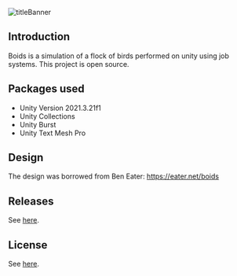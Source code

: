 ![titleBanner](https://user-images.githubusercontent.com/98838657/235311758-ce901db9-b587-4377-abad-1100be353e99.png)

## Introduction
Boids is a simulation of a flock of birds performed on unity using job systems.
This project is open source.

## Packages used
 - Unity Version 2021.3.21f1
 - Unity Collections
 - Unity Burst
 - Unity Text Mesh Pro

## Design
The design was borrowed from Ben Eater: https://eater.net/boids

## Releases
See [here](https://github.com/Kot-Alenya/Boids/releases).

## License
See [here](LICENSE.txt).
